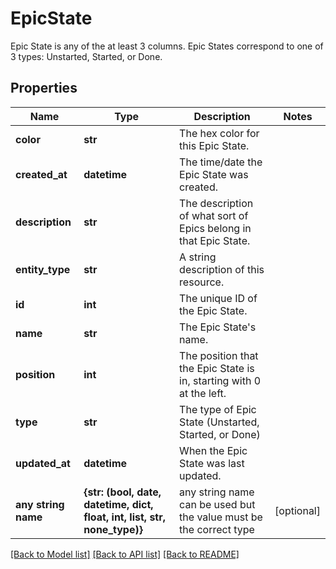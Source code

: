 # EpicState

Epic State is any of the at least 3 columns. Epic States correspond to one of 3 types: Unstarted, Started, or Done.
## Properties
Name | Type | Description | Notes
------------ | ------------- | ------------- | -------------
**color** | **str** | The hex color for this Epic State. | 
**created_at** | **datetime** | The time/date the Epic State was created. | 
**description** | **str** | The description of what sort of Epics belong in that Epic State. | 
**entity_type** | **str** | A string description of this resource. | 
**id** | **int** | The unique ID of the Epic State. | 
**name** | **str** | The Epic State&#39;s name. | 
**position** | **int** | The position that the Epic State is in, starting with 0 at the left. | 
**type** | **str** | The type of Epic State (Unstarted, Started, or Done) | 
**updated_at** | **datetime** | When the Epic State was last updated. | 
**any string name** | **{str: (bool, date, datetime, dict, float, int, list, str, none_type)}** | any string name can be used but the value must be the correct type | [optional]

[[Back to Model list]](../README.md#documentation-for-models) [[Back to API list]](../README.md#documentation-for-api-endpoints) [[Back to README]](../README.md)


